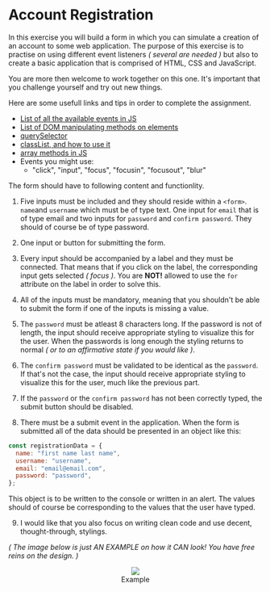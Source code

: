 # Account Registration

In this exercise you will build a form in which you can simulate a creation of an account to some web application. The purpose of this exercise is to practise on using different event listeners _( several are needed )_ but also to create a basic application that is comprised of HTML, CSS and JavaScript.

You are more then welcome to work together on this one. It's important that you challenge yourself and try out new things. 

Here are some usefull links and tips in order to complete the assignment.

- [List of all the available events in JS](https://www.w3schools.com/jsref/dom_obj_event.asp)
- [List of DOM manipulating methods on elements](https://www.w3schools.com/jsref/dom_obj_all.asp)
- [querySelector](https://www.w3schools.com/jsref/met_document_queryselector.asp)
- [classList, and how to use it](https://www.w3schools.com/jsref/prop_element_classlist.asp)
- [array methods in JS](https://developer.mozilla.org/en-US/docs/Web/JavaScript/Reference/Global_Objects/Array)
- Events you might use:
  - "click", "input", "focus", "focusin", "focusout", "blur"

The form should have to following content and functionlity.

1. Five inputs must be included and they should reside within a `<form>`. `name`and `username` which must be of type text. One input for `email` that is of type email and two inputs for `password` and `confirm password`. They should of course be of type password.

2. One input or button for submitting the form.

3. Every input should be accompanied by a label and they must be connected. That means that if you click on the label, the corresponding input gets selected _( focus )_. You are **NOT!** allowed to use the `for` attribute on the label in order to solve this.

4. All of the inputs must be mandatory, meaning that you shouldn't be able to submit the form if one of the inputs is missing a value.

5. The `password` must be atleast 8 characters long. If the password is not of length, the input should receive appropriate styling to visualize this for the user. When the passwords is long enough the styling returns to normal _( or to an affirmative state if you would like )_.

6. The `confirm password` must be validated to be identical as the `password`. If that's not the case, the input should receive appropriate styling to visualize this for the user, much like the previous part.

7. If the `password` or the `confirm password` has not been correctly typed, the submit button should be disabled.

8. There must be a submit event in the application. When the form is submitted all of the data should be presented in an object like this:

```js
const registrationData = {
  name: "first name last name",
  username: "username",
  email: "email@email.com",
  password: "password",
};
```

This object is to be written to the console or written in an alert. The values should of course be corresponding to the values that the user have typed.

9. I would like that you also focus on writing clean code and use decent, thought-through, stylings.

_( The image below is just AN EXAMPLE on how it CAN look! You have free reins on the design. )_

<figure style="text-align: center;"><img src="example-img.png">
<figcaption>Example</figcaption></figure>
